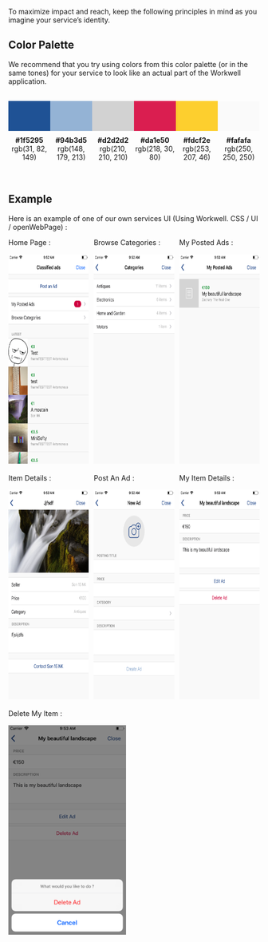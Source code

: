 To maximize impact and reach, keep the following principles in mind as you imagine your service’s identity.

## Color Palette ##

We recommend that you try using colors from this color palette (or in the same tones) for your service to look like an actual part of the Workwell application.

<br>

<div style="display:flex">
  <div style="width:150px;">
    <div style="background-color:#1f5295;height:60px"></div>
    <div style="height:10px"></div>
    <div align="center" style="font-weight:700">#1f5295</div>
    <div align="center">rgb(31, 82, 149)</div>
  </div>
  <div style="width:150px">
    <div style="background-color:#94b3d5;height:60px"></div>
    <div style="height:10px"></div>
    <div align="center" style="font-weight:700">#94b3d5</div>
    <div align="center">rgb(148, 179, 213)</div>
  </div>
  <div style="width:150px">
    <div style="background-color:#d2d2d2;height:60px"></div>
    <div style="height:10px"></div>
    <div align="center" style="font-weight:700">#d2d2d2</div>
    <div align="center">rgb(210, 210, 210)</div>  
  </div>
  <div style="width:150px">
    <div style="background-color:#da1e50;height:60px"></div>
    <div style="height:10px"></div>
    <div align="center" style="font-weight:700">#da1e50</div>
    <div align="center">rgb(218, 30, 80)</div>
  </div>
  <div style="width:150px">
    <div style="background-color:#fdcf2e;height:60px"></div>
    <div style="height:10px"></div>
    <div align="center" style="font-weight:700">#fdcf2e</div>
    <div align="center">rgb(253, 207, 46)</div>
  </div>
  <div style="width:150px">
    <div style="background-color:#fafafa;height:60px"></div>
    <div style="height:10px"></div>
    <div align="center" style="font-weight:700">#fafafa</div>
    <div align="center">rgb(250, 250, 250)</div>
  </div>
</div>

<br>
<br>

## Example ##

Here is an example of one of our own services UI (Using Workwell. CSS / UI / openWebPage) :

<div style="display:flex">
<div>
<div>Home Page :</div>
<div style="height:15px"></div>
<img src="./docs/images/screenshot-classified-ads-home.png" height=420>
</div>
<div style="width:15px"></div>
<div>
<div>Browse Categories :</div>
<div style="height:15px"></div>
<img src="./docs/images/screenshot-classified-ads-browse-categories.png" height=420>
</div>
<div style="width:15px"></div>
<div>
<div>My Posted Ads :</div>
<div style="height:15px"></div>
<img src="./docs/images/screenshot-classified-ads-my-posted-ads.png" height=420>
</div>
</div>

<br>

<div style="display:flex">
<div>
<div>Item Details :</div>
<div style="height:15px"></div>
<img src="./docs/images/screenshot-classified-ads-item-details.png" height=420>
</div>
<div style="width:15px"></div>
<div>
<div>Post An Ad :</div>
<div style="height:15px"></div>
<img src="./docs/images/screenshot-classified-ads-new-ad.png" height=420>
</div>
<div style="width:15px"></div>
<div>
<div>My Item Details :</div>
<div style="height:15px"></div>
<img src="./docs/images/screenshot-classified-ads-my-item-details.png" height=420>
</div>
</div>

<br>

<div style="display:flex">
<div>
<div>Delete My Item :</div>
<div style="height:15px"></div>
<img src="./docs/images/screenshot-classified-ads-delete-my-ad.png" height=420>
</div>
</div>